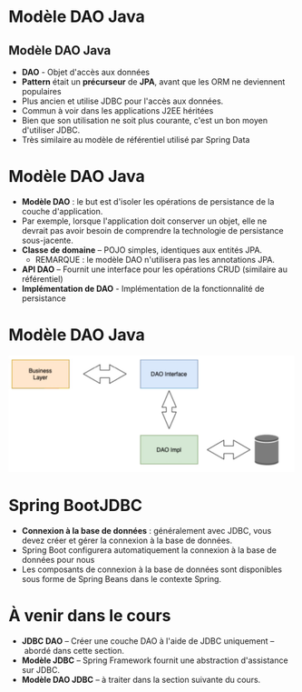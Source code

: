 # Modèle DAO Java

## Modèle DAO Java
+ **DAO** - Objet d'accès aux données
+ **Pattern** était un **précurseur** de **JPA**, avant que les ORM ne deviennent populaires
+ Plus ancien et utilise JDBC pour l'accès aux données.
+ Commun à voir dans les applications J2EE héritées
+ Bien que son utilisation ne soit plus courante, c'est un bon moyen d'utiliser JDBC.
+ Très similaire au modèle de référentiel utilisé par Spring Data

# Modèle DAO Java
+ **Modèle DAO** : le but est d'isoler les opérations de persistance de la couche d'application.
+ Par exemple, lorsque l'application doit conserver un objet, elle ne devrait pas avoir besoin de comprendre la technologie de persistance sous-jacente.
+ **Classe de domaine** – POJO simples, identiques aux entités JPA.
  + REMARQUE : le modèle DAO n'utilisera pas les annotations JPA.
+ **API DAO** – Fournit une interface pour les opérations CRUD (similaire au référentiel)
+ **Implémentation de DAO** - Implémentation de la fonctionnalité de persistance

# Modèle DAO Java
![Modèle DAO Java](images/image1.jpeg)

# Spring BootJDBC
+ **Connexion à la base de données** : généralement avec JDBC, vous devez créer et gérer la connexion à la base de données.
+ Spring Boot configurera automatiquement la connexion à la base de données pour nous
+ Les composants de connexion à la base de données sont disponibles sous forme de Spring Beans dans le contexte Spring.

# À venir dans le cours
+ **JDBC DAO** – Créer une couche DAO à l'aide de JDBC uniquement – abordé dans cette section.
+ **Modèle JDBC** – Spring Framework fournit une abstraction d'assistance sur JDBC.
+ **Modèle DAO JDBC** – à traiter dans la section suivante du cours.